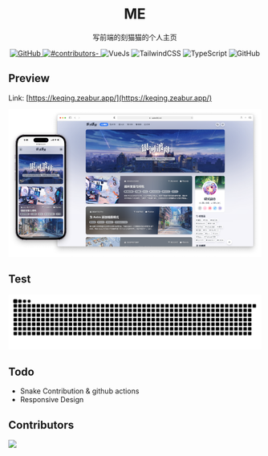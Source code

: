 <h1 align="center">ME</h1>
<p align="center">写前端的刻猫猫的个人主页</b></p>
<p align="center">
  <a href="https://github.com/keqing77/fe-interview/LICENSE">
    <img alt="GitHub" src="https://img.shields.io/github/license/misitebao/yakia"/>
  </a>
  <a href="https://github.com/keqing77/fe-interview/LICENSE">
    <img alt="#contributors-" src="https://img.shields.io/badge/all_contributors-1-orange.svg?style=flat-square"/>
  </a>
  <img height="20" src="https://img.shields.io/badge/react-%2335495e.svg?style=for-the-badge&logo=react&logoColor=%234FC08D" alt="VueJs" />
  <img height="20" src="https://img.shields.io/badge/tailwindcss-%2338B2AC.svg?style=for-the-badge&logo=tailwind-css&logoColor=white" alt="TailwindCSS" />
  <img height="20" src="https://img.shields.io/badge/typescript-%23007ACC.svg?style=for-the-badge&logo=typescript&logoColor=white" alt="TypeScript" />
  <img height="20" src="https://img.shields.io/badge/github-%23121011.svg?style=for-the-badge&logo=github&logoColor=white" alt="GitHub" />
  <br/>
</p>

## Preview

Link: [https://keqing.zeabur.app/](https://keqing.zeabur.app/)

<img  src="src/assets/preview.png" alt="preview" />

## Test

<picture>
  <source media="(prefers-color-scheme: dark)" srcset="https://github.com/keqing77/me/blob/output/github-contribution-grid-snake-dark.svg" />
  <source media="(prefers-color-scheme: light)" srcset="https://github.com/keqing77/me/blob/output/github-contribution-grid-snake.svg" />
  <img alt="github-snake" src="https://github.com/keqing77/me/blob/output/github-contribution-grid-snake.svg" />
</picture>

<!-- Made with https://platane.me/snk/ -->

## Todo

- Snake Contribution & github actions
- Responsive Design

## Contributors

<a href="https://github.com/keqing77/me/graphs/contributors">
  <img src="https://contrib.rocks/image?repo=keqing77/me" />
</a>

<!-- Made with https://contrib.rocks/ -->
